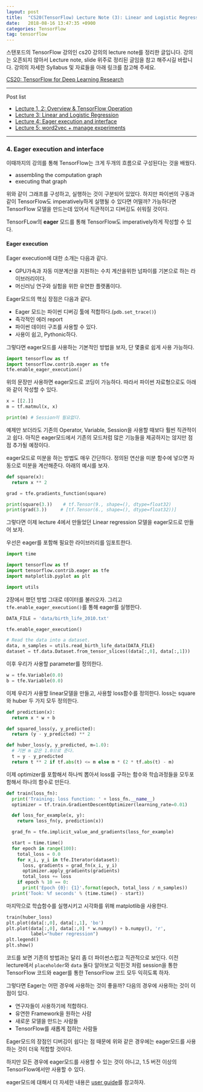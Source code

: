 ```yaml
---
layout: post
title:  "CS20(TensorFlow) Lecture Note (3): Linear and Logistic Regression"
date:   2018-08-16 13:47:35 +0900
categories: TensorFlow
tag: tensorflow
---
```


스탠포드의 TensorFlow 강의인 cs20 강의의 lecture note를 정리한 글입니다. 강의는 오픈되지 않아서 Lecture note, slide 위주로 정리된 글임을 참고 해주시길 바랍니다. 강의의 자세한 Syllabus 및 자료들을 아래 링크를 참고해 주세요.

[CS20: TensorFlow for Deep Learning Research](http://web.stanford.edu/class/cs20si/)


---


Post list
* [Lecture 1, 2: Overview & TensorFlow Operation](https://reniew.github.io/32)
* [Lecture 3: Linear and Logistic Regression](https://reniew.github.io/33)
* [Lecture 4: Eager execution and interface](https://reniew.github.io/34)
* [Lecture 5: word2vec + manage experiments](https://reniew.github.io/36)

---

### 4. Eager execution and interface

이때까지의 강의를 통해 TensorFlow는 크게 두개의 흐름으로 구성된다는 것을 배웠다.

* assembling the computation graph
* executing that graph

위와 같이 그래프를 구성하고, 실행하는 것이 구분되어 있었다. 하지만 파이썬의 구동과 같이 TensorFlow도 imperatively하게 실행될 수 있다면 어떨까? 가능하다면 TensorFlow 모델을 만드는데 있어서 직관적이고 디버깅도 쉬워질 것이다.

TensorFLow의 **eager** 모드를 통해 TensorFlow도 imperatively하게 작성할 수 있다.

#### Eager execution

Eager execution에 대한 소개는 다음과 같다.

* GPU가속과 자동 미분계산을 지원하는 수치 계산을위한 넘파이를 기본으로 하는 라이브러리이다.
* 머신러닝 연구와 실험을 위한 유연한 플랫폼이다.

Eager모드의 핵심 장점은 다음과 같다.

* Eager 모드는 파이썬 디버깅 툴에 적합하다.(`pdb.set_trace()`)
* 즉각적인 에러 report
* 파이썬 데이터 구조를 사용할 수 있다.
* 사용이 쉽고, Pythonic하다.

그렇다면 eager모드를 사용하는 기본적인 방법을 보자, 단 몇줄로 쉽게 사용 가능하다.

```python
import tensorflow as tf
import tensorflow.contrib.eager as tfe
tfe.enable_eager_execution()
```

위의 문장만 사용하면 eager모드로 코딩이 가능하다. 따라서 파이썬 자료형으로도 아래와 같이 작성할 수 있다.

```python
x = [[2.]]
m = tf.matmul(x, x)

print(m) # Session이 필요없다.
```

예제만 보더라도 기존의 Operator, Variable, Session을 사용할 때보다 훨씬 직관적이고 쉽다. 아직은 eager모드에서 기존의 모드처럼 많은 기능들을 제공하지는 않지만 점점 추가될 예정이다.

eager모드로 미분을 하는 방법도 매우 간단하다. 정의된 연산을 미분 함수에 넣으면 자동으로 미분을 계산해준다. 아래의 예시를 보자.

```python
def square(x):
  return x ** 2

grad = tfe.gradients_function(square)

print(square(3.))    # tf.Tensor(9., shape=(), dtype=float32)
print(grad(3.))     # [tf.Tensor(6., shape=(), dtype=float32))]
```

그렇다면 이제 lecture 4에서 만들었던 Linear regression 모델을 eager모드로 만들어 보자.

우선은 eager를 포함해 필요한 라이브러리를 임포트한다.

```python
import time

import tensorflow as tf
import tensorflow.contrib.eager as tfe
import matplotlib.pyplot as plt

import utils
```

2장에서 했던 방법 그대로 데이터를 불러오자. 그리고 `tfe.enable_eager_execution()`를 통해 eager를 실행한다.

```python
DATA_FILE = 'data/birth_life_2010.txt'

tfe.enable_eager_execution()

# Read the data into a dataset.
data, n_samples = utils.read_birth_life_data(DATA_FILE)
dataset = tf.data.Dataset.from_tensor_slices((data[:,0], data[:,1]))
```

이후 우리가 사용할 parameter를 정의한다.

```python
w = tfe.Variable(0.0)
b = tfe.Variable(0.0)
```

이제 우리가 사용할 linear모델을 만들고, 사용할 loss함수를 정의한다. loss는 square와 huber 두 가지 모두 정의한다.

```python
def prediction(x):
  return x * w + b

def squared_loss(y, y_predicted):
  return (y - y_predicted) ** 2  

def huber_loss(y, y_predicted, m=1.0):
  # 기본 m 값은 1.0으로 준다.
  t = y - y_predicted
  return t ** 2 if tf.abs(t) <= m else m * (2 * tf.abs(t) - m)  
```

이제 optimizer를 포함해서 하나씩 뽑아서 loss를 구하는 함수와 학습과정들을 모두포함해서 하나의 함수로 만든다.

```python
def train(loss_fn):
  print('Training; loss function: ' + loss_fn.__name__)
  optimizer = tf.train.GradientDescentOptimizer(learning_rate=0.01)

  def loss_for_example(x, y):
    return loss_fn(y, prediction(x))

  grad_fn = tfe.implicit_value_and_gradients(loss_for_example)

  start = time.time()
  for epoch in range(100):
    total_loss = 0.0
    for x_i, y_i in tfe.Iterator(dataset):
      loss, gradients = grad_fn(x_i, y_i)
      optimizer.apply_gradients(gradients)
      total_loss += loss
    if epoch % 10 == 0:
      print('Epoch {0}: {1}'.format(epoch, total_loss / n_samples))
  print('Took: %f seconds' % (time.time() - start))
```

마지막으로 학습함수를 실행시키고 시각화를 위해 matplotlib을 사용한다.

```python
train(huber_loss)
plt.plot(data[:,0], data[:,1], 'bo')
plt.plot(data[:,0], data[:,0] * w.numpy() + b.numpy(), 'r',
         label="huber regression")
plt.legend()
plt.show()
```

코드를 보면 기존의 방법과는 달리 좀 더 파이썬스럽고 직관적으로 보인다. 이전 lecture에서 `placeholder`와 `data` 둘다 알아보고 익힌것 처럼 session을 통한 TensorFlow 코드와 eager를 통한 TensorFlow 코드 모두 익히도록 하자.

그렇다면 Eager는 어떤 경우에 사용하는 것이 좋을까? 다음의 경우에 사용하는 것이 이점이 있다.

* 연구자들이 사용하기에 적합하다.
* 유연한 Framework을 원하는 사람
* 새로운 모델을 만드는 사람들
* TensorFlow를 새롭게 접하는 사람들

Eager모드의 장점인 디버깅이 쉽다는 점 때문에 위와 같은 경우에는 eager모드를 사용하는 것이 더욱 적합할 것이다.

하지만 모든 경우에 eager모드를 사용할 수 있는 것이 아니고, 1.5 버전 이상의 TensorFlow에서만 사용할 수 있다.

eager모드에 대해서 더 자세한 내용은 [user guide](https://github.com/tensorflow/tensorflow/blob/master/tensorflow/contrib/eager/python/g3doc/guide.md)를 참고하자.
